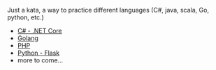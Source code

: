 Just a kata, a way to practice different languages (C#, java, scala, Go, python, etc.)

 - [C# - .NET Core](https://github.com/stephanel/catdance/tree/master/csharp)
 - [Golang](https://github.com/stephanel/catdance/tree/master/go)
 - [PHP](https://github.com/stephanel/catdance/tree/master/php)
 - [Python - Flask](https://github.com/stephanel/catdance/tree/master/python)
 - more to come...
 
